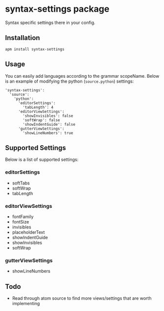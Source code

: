 # syntax-settings package

Syntax specific settings there in your config.

## Installation

```
apm install syntax-settings
```

## Usage

You can easily add languages according to the grammar scopeName. Below is an example of modifying the python (`source.python`) settings:

```
'syntax-settings':
  'source':
    'python':
      'editorSettings':
        'tabLength': 4
      'editorViewSettings':
        'showInvisibles': false
        'softWrap': false
        'showIndentGuide': false
      'gutterViewSettings':
        'showLineNumbers': true
```

## Supported Settings

Below is a list of supported settings:

### editorSettings
- softTabs
- softWrap
- tabLength

### editorViewSettings
- fontFamily
- fontSize
- invisibles
- placeholderText
- showIndentGuide
- showInvisibles
- softWrap

### gutterViewSettings
- showLineNumbers

## Todo

* Read through atom source to find more views/settings that are worth implementing
